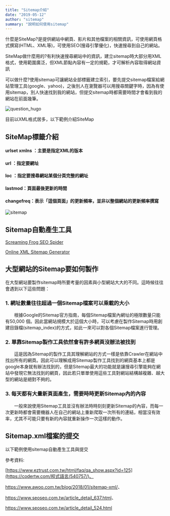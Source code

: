 ```yaml
---
title: "Sitemap介紹"
date: "2019-05-12"
author: "sitemap"
summary: "說明如何使用sitemap"
---
```


什麼是SiteMap?是提供網站中網頁、影片和其他檔案的相關資訊，可使用網頁格式撰寫(HTML、XML等)，可使用SEO(搜尋引擎優化)，快速搜尋到自己的網站。



SiteMap做什麼用的?有利快速搜尋網站中的資訊，建立sitemap時大部分用XML格式，使用範圍廣泛，但XML節點內容有一定的規範，才可解析內容取得網站資訊



可以做什麼?使用sitemap可讓網站全部標籤建立索引，要先提交sitemap檔案給網站管理工具(google、yahoo)，之後別人在瀏覽器可以用搜尋關鍵字時，因為有使用sitemap，別人快速找到我的網站，但提交sitemap時都需要時間才會看到我的網站在前面幾筆。



![question_hugo](https://coolgood88142.github.io/images/question_hugo.png)

目前以XML格式居多，以下範例介紹SiteMap

## SiteMap標籤介紹

#### **urlset xmlns** ：主要是指定XML的版本

#### **url** ：指定要網址

#### **loc** ：指定要搜尋網站某個分頁完整的網址

#### **lastmod**：頁面最後更新的時間

#### **changefreq**：表示「這個頁面」的更新頻率，並非以整個網站的更新頻率撰寫

![sitemap](C:\xampp\htdocs\markdown_note\assets\images\sitemap.png)





## **Sitemap自動產生工具**

[Screaming Frog SEO Spider](https://www.seoseo.com.tw/article_detail_524.html)

[Online XML Sitemap Generator](https://www.seoseo.com.tw/article_detail_559.html)



## 大型網站的Sitemap要如何製作

在大型網站要製作sitemap時所要考量的因素與小型網站大大的不同。這時候往往會遇到以下這些問題：

### 1. 網址數量往往超過一個Sitemap檔案可以乘載的大小

　　根據Google的Sitemap官方指南，每個Sitemap檔案內網址的極限數量只能有50,000 個。因此當網站規模大於這個大小時，可以考慮在製作Sitemap時用創建目錄檔(sitemap_index)的方式，如此一來可以對各個Sitemap檔案進行管理。

### 2. 單靠Sitemap製作工具依然會有許多網頁沒辦法被找到

　　這是因為Sitemap的製作工具其理解網站的方式一樣是依靠Crawler在網站中找出所有的網頁。因此可以理解成用Sitemap製作工具找到的網頁基本上都是google本身就有辦法找到的，但是Sitemap最大的功能就是讓搜尋引擎能夠在網站中發現它無法找到的網頁，因此若只單單使用這些工具對網站結構越複雜、越大型的網站是絕對不夠的。

### 3. 每天都有大量新頁面產生，需要時時更新Sitemap內的內容

　　一般來說使用Sitemap工具並沒有辦法時時刻刻更新Sitemap的內容，而每一次更新時都會需要機器人在自己的網站上重新爬取一次所有的連結，相當沒有效率，尤其不可能只要有新的內容就重新操作一次這樣的動作。



## Sitemap.xml檔案的提交

以下範例使用sitemap自動產生工具與提交



參考資料:

[https://www.eztrust.com.tw/html/faq/qa_show.aspx?id=125](https://codertw.com/程式語言/540757/)、

<https://www.awoo.com.tw/blog/2018/01/sitemap-xml/>、

<https://www.seoseo.com.tw/article_detail_637.html>、

<https://www.seoseo.com.tw/article_detail_524.html>